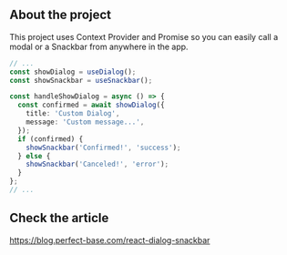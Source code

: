 ## About the project

This project uses Context Provider and Promise so you can easily call a modal or a Snackbar from anywhere in the app.

```typescript
// ...
const showDialog = useDialog();
const showSnackbar = useSnackbar();

const handleShowDialog = async () => {
  const confirmed = await showDialog({
    title: 'Custom Dialog',
    message: 'Custom message...',
  });
  if (confirmed) {
    showSnackbar('Confirmed!', 'success');
  } else {
    showSnackbar('Canceled!', 'error');
  }
};
// ...
```

## Check the article

https://blog.perfect-base.com/react-dialog-snackbar
